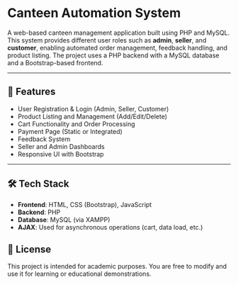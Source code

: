 # Canteen Automation System

A web-based canteen management application built using PHP and MySQL. This system provides different user roles such as **admin**, **seller**, and **customer**, enabling automated order management, feedback handling, and product listing. The project uses a PHP backend with a MySQL database and a Bootstrap-based frontend.

---

## 🚀 Features

- User Registration & Login (Admin, Seller, Customer)
- Product Listing and Management (Add/Edit/Delete)
- Cart Functionality and Order Processing
- Payment Page (Static or Integrated)
- Feedback System
- Seller and Admin Dashboards
- Responsive UI with Bootstrap

---

## 🛠️ Tech Stack

- **Frontend**: HTML, CSS (Bootstrap), JavaScript  
- **Backend**: PHP  
- **Database**: MySQL (via XAMPP)
- **AJAX**: Used for asynchronous operations (cart, data load, etc.)

## 📄 License
This project is intended for academic purposes. You are free to modify and use it for learning or educational demonstrations.
